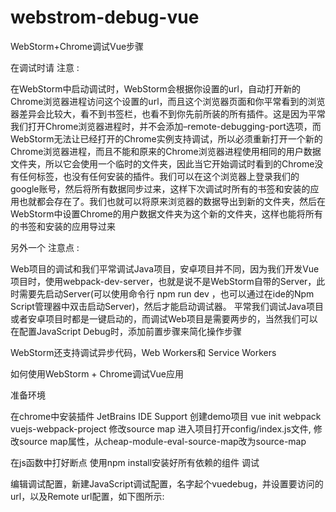 # webstrom-debug-vue
WebStorm+Chrome调试Vue步骤


在调试时请 注意 :

在WebStorm中启动调试时，WebStorm会根据你设置的url，自动打开新的Chrome浏览器进程访问这个设置的url，而且这个浏览器页面和你平常看到的浏览器差异会比较大，看不到书签栏，也看不到你先前所装的所有插件。这是因为平常我们打开Chrome浏览器进程时，并不会添加–remote-debugging-port选项，而WebStorm无法让已经打开的Chrome实例支持调试，所以必须重新打开一个新的Chrome浏览器进程，而且不能和原来的Chrome浏览器进程使用相同的用户数据文件夹，所以它会使用一个临时的文件夹，因此当它开始调试时看到的Chrome没有任何标签，也没有任何安装的插件。我们可以在这个浏览器上登录我们的google账号，然后将所有数据同步过来，这样下次调试时所有的书签和安装的应用也就都会存在了。我们也就可以将原来浏览器的数据导出到新的文件夹，然后在WebStorm中设置Chrome的用户数据文件夹为这个新的文件夹，这样也能将所有的书签和安装的应用导过来

另外一个 注意点 :

Web项目的调试和我们平常调试Java项目，安卓项目并不同，因为我们开发Vue项目时，使用webpack-dev-server，也就是说不是WebStorm自带的Server，此时需要先启动Server(可以使用命令行 npm run dev ，也可以通过在ide的Npm Script管理器中双击启动Server)，然后才能启动调试器。 平常我们调试Java项目或者安卓项目时都是一键启动的，而调试Web项目是需要两步的，当然我们可以在配置JavaScript Debug时，添加前置步骤来简化操作步骤

WebStorm还支持调试异步代码，Web Workers和 Service Workers

如何使用WebStorm + Chrome调试Vue应用

准备环境

在chrome中安装插件 JetBrains IDE Support
创建demo项目 vue init webpack vuejs-webpack-project
修改source map
       进入项目打开config/index.js文件, 修改source map属性，从cheap-module-eval-source-map改为source-map 
       
在js函数中打好断点
使用npm install安装好所有依赖的组件
调试

编辑调试配置，新建JavaScript调试配置，名字起个vuedebug，并设置要访问的url，以及Remote url配置，如下图所示:
       
       
       
